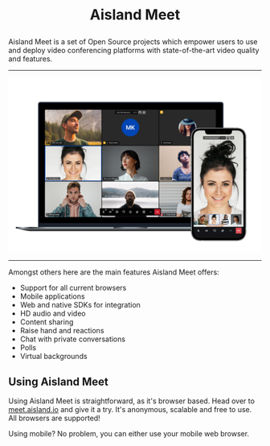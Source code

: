 # <p align="center">Aisland Meet</p>

Aisland Meet is a set of Open Source projects which empower users to use and deploy
video conferencing platforms with state-of-the-art video quality and features.

<hr />

<p align="center">
<img src="https://raw.githubusercontent.com/jitsi/jitsi-meet/master/readme-img1.png" width="900" />
</p>

<hr />

Amongst others here are the main features Aisland Meet offers:

* Support for all current browsers
* Mobile applications
* Web and native SDKs for integration
* HD audio and video
* Content sharing
* Raise hand and reactions
* Chat with private conversations
* Polls
* Virtual backgrounds


## Using Aisland Meet

Using Aisland Meet is straightforward, as it's browser based. Head over to [meet.aisland.io](https://meet.aisland.io) and give it a try. It's anonymous, scalable and free to use. All browsers are supported! 

Using mobile? No problem, you can either use your mobile web browser. 


